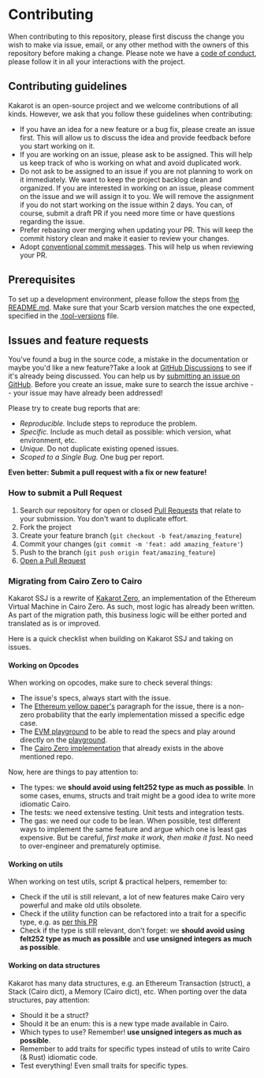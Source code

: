 # Contributing

When contributing to this repository, please first discuss the change you wish
to make via issue, email, or any other method with the owners of this repository
before making a change. Please note we have a
[code of conduct](CODE_OF_CONDUCT.md), please follow it in all your interactions
with the project.

## Contributing guidelines

Kakarot is an open-source project and we welcome contributions of all kinds.
However, we ask that you follow these guidelines when contributing:

- If you have an idea for a new feature or a bug fix, please create an issue
  first. This will allow us to discuss the idea and provide feedback before you
  start working on it.
- If you are working on an issue, please ask to be assigned. This will help us
  keep track of who is working on what and avoid duplicated work.
- Do not ask to be assigned to an issue if you are not planning to work on it
  immediately. We want to keep the project backlog clean and organized. If you
  are interested in working on an issue, please comment on the issue and we will
  assign it to you. We will remove the assignment if you do not start working on
  the issue within 2 days. You can, of course, submit a draft PR if you need
  more time or have questions regarding the issue.
- Prefer rebasing over merging when updating your PR. This will keep the commit
  history clean and make it easier to review your changes.
- Adopt
  [conventional commit messages](https://www.conventionalcommits.org/en/v1.0.0/).
  This will help us when reviewing your PR.

## Prerequisites

To set up a development environment, please follow the steps from
[the README.md](../README.md#installation). Make sure that your Scarb version
matches the one expected, specified in the [.tool-versions](../.tool-versions)
file.

## Issues and feature requests

You've found a bug in the source code, a mistake in the documentation or maybe
you'd like a new feature?Take a look at
[GitHub Discussions](https://github.com/sayajin-labs/kakarot-ssj/discussions) to
see if it's already being discussed. You can help us by
[submitting an issue on GitHub](https://github.com/sayajin-labs/kakarot-ssj/issues).
Before you create an issue, make sure to search the issue archive -- your issue
may have already been addressed!

Please try to create bug reports that are:

- _Reproducible._ Include steps to reproduce the problem.
- _Specific._ Include as much detail as possible: which version, what
  environment, etc.
- _Unique._ Do not duplicate existing opened issues.
- _Scoped to a Single Bug._ One bug per report.

**Even better: Submit a pull request with a fix or new feature!**

### How to submit a Pull Request

1. Search our repository for open or closed
   [Pull Requests](https://github.com/sayajin-labs/kakarot-ssj/pulls) that
   relate to your submission. You don't want to duplicate effort.
2. Fork the project
3. Create your feature branch (`git checkout -b feat/amazing_feature`)
4. Commit your changes (`git commit -m 'feat: add amazing_feature'`)
5. Push to the branch (`git push origin feat/amazing_feature`)
6. [Open a Pull Request](https://github.com/sayajin-labs/kakarot-ssj/compare?expand=1)

### Migrating from Cairo Zero to Cairo

Kakarot SSJ is a rewrite of
[Kakarot Zero](https://github.com/kkrt-labs/kakarot), an implementation of the
Ethereum Virtual Machine in Cairo Zero. As such, most logic has already been
written. As part of the migration path, this business logic will be either
ported and translated as is or improved.

Here is a quick checklist when building on Kakarot SSJ and taking on issues.

#### Working on Opcodes

When working on opcodes, make sure to check several things:

- The issue's specs, always start with the issue.
- The
  [Ethereum yellow paper's](https://ethereum.github.io/yellowpaper/paper.pdf)
  paragraph for the issue, there is a non-zero probability that the early
  implementation missed a specific edge case.
- The [EVM playground](https://www.evm.codes/) to be able to read the specs and
  play around directly on the [playground](https://www.evm.codes/playground).
- The [Cairo Zero implementation](https://github.com/kkrt-labs/kakarot) that
  already exists in the above mentioned repo.

Now, here are things to pay attention to:

- The types: we **should avoid using felt252 type as much as possible**. In some
  cases, enums, structs and trait might be a good idea to write more idiomatic
  Cairo.
- The tests: we need extensive testing. Unit tests and integration tests.
- The gas: we need our code to be lean. When possible, test different ways to
  implement the same feature and argue which one is least gas expensive. But be
  careful, _first make it work, then make it fast_. No need to over-engineer and
  prematurely optimise.

#### Working on utils

When working on test utils, script & practical helpers, remember to:

- Check if the util is still relevant, a lot of new features make Cairo very
  powerful and make old utils obsolete.
- Check if the utility function can be refactored into a trait for a specific
  type, e.g. as
  [per this PR](https://github.com/kkrt-labs/kakarot-ssj/pull/74/files#diff-888cfc6a9147d3727c6f8c083b5d0890ed686240e5dc4da1a741e025bdbd81f7R282)
- Check if the type is still relevant, don't forget: we **should avoid using
  felt252 type as much as possible** and **use unsigned integers as much as
  possible**.

#### Working on data structures

Kakarot has many data structures, e.g. an Ethereum Transaction (struct), a Stack
(Cairo dict), a Memory (Cairo dict), etc. When porting over the data structures,
pay attention:

- Should it be a struct?
- Should it be an enum: this is a new type made available in Cairo.
- Which types to use? Remember! **use unsigned integers as much as possible**.
- Remember to add traits for specific types instead of utils to write Cairo (&
  Rust) idiomatic code.
- Test everything! Even small traits for specific types.
